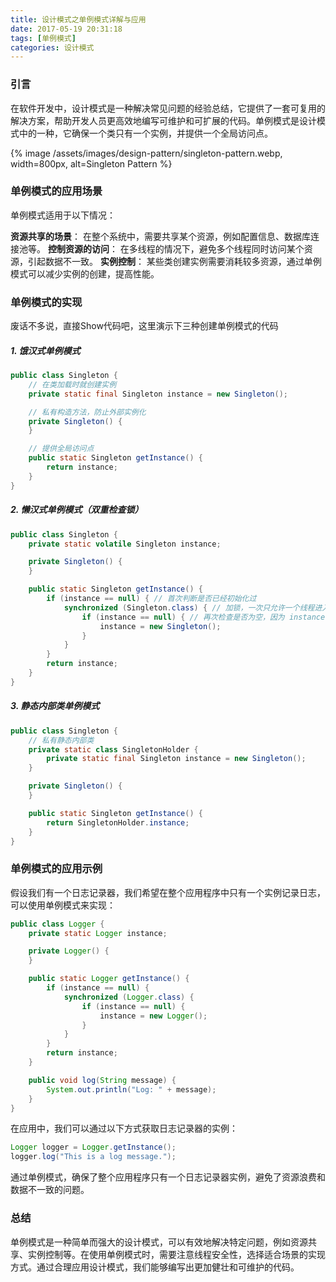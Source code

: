 ```yaml
---
title: 设计模式之单例模式详解与应用
date: 2017-05-19 20:31:18
tags: [单例模式]
categories: 设计模式
---
```


### 引言
在软件开发中，设计模式是一种解决常见问题的经验总结，它提供了一套可复用的解决方案，帮助开发人员更高效地编写可维护和可扩展的代码。单例模式是设计模式中的一种，它确保一个类只有一个实例，并提供一个全局访问点。

{% image /assets/images/design-pattern/singleton-pattern.webp, width=800px, alt=Singleton Pattern %}

### 单例模式的应用场景

单例模式适用于以下情况：

**资源共享的场景**： 在整个系统中，需要共享某个资源，例如配置信息、数据库连接池等。
**控制资源的访问**： 在多线程的情况下，避免多个线程同时访问某个资源，引起数据不一致。
**实例控制**： 某些类创建实例需要消耗较多资源，通过单例模式可以减少实例的创建，提高性能。

### 单例模式的实现
废话不多说，直接Show代码吧，这里演示下三种创建单例模式的代码

##### 1. 饿汉式单例模式

``` java 
public class Singleton {
    // 在类加载时就创建实例
    private static final Singleton instance = new Singleton();

    // 私有构造方法，防止外部实例化
    private Singleton() {
    }

    // 提供全局访问点
    public static Singleton getInstance() {
        return instance;
    }
}

```

##### 2. 懒汉式单例模式（双重检查锁）

``` java 
public class Singleton {
    private static volatile Singleton instance;

    private Singleton() {
    }

    public static Singleton getInstance() {
        if (instance == null) { // 首次判断是否已经初始化过
            synchronized (Singleton.class) { // 加锁，一次只允许一个线程进入
                if (instance == null) { // 再次检查是否为空，因为 instance = new Singleton() 并非原子性操作
                    instance = new Singleton();
                }
            }
        }
        return instance;
    }
}

```

##### 3. 静态内部类单例模式

``` java 
public class Singleton {
    // 私有静态内部类
    private static class SingletonHolder {
        private static final Singleton instance = new Singleton();
    }

    private Singleton() {
    }

    public static Singleton getInstance() {
        return SingletonHolder.instance;
    }
}

```

### 单例模式的应用示例
假设我们有一个日志记录器，我们希望在整个应用程序中只有一个实例记录日志，可以使用单例模式来实现：

``` java 
public class Logger {
    private static Logger instance;

    private Logger() {
    }

    public static Logger getInstance() {
        if (instance == null) {
            synchronized (Logger.class) {
                if (instance == null) {
                    instance = new Logger();
                }
            }
        }
        return instance;
    }

    public void log(String message) {
        System.out.println("Log: " + message);
    }
}

```

在应用中，我们可以通过以下方式获取日志记录器的实例：

``` java 
Logger logger = Logger.getInstance();
logger.log("This is a log message.");

```

通过单例模式，确保了整个应用程序只有一个日志记录器实例，避免了资源浪费和数据不一致的问题。

### 总结
单例模式是一种简单而强大的设计模式，可以有效地解决特定问题，例如资源共享、实例控制等。在使用单例模式时，需要注意线程安全性，选择适合场景的实现方式。通过合理应用设计模式，我们能够编写出更加健壮和可维护的代码。